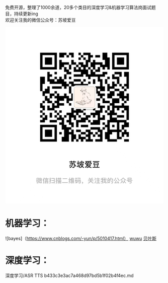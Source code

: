免费开源，整理了1000余道，20多个类目的深度学习&机器学习算法岗面试题目，持续更新ing  
欢迎关注我的微信公众号：苏坡爱豆

![Untitled](readme%20md%2059479e695dc044bd8bf6ce7f3942924b/Untitled.png)

# 机器学习：
![bayes]（https://www.cnblogs.com/-yun/p/5010417.html）
[wuwu](www.baidu.com)
[贝叶斯](机器学习/Bayes.md)




# 深度学习：
深度学习/ASR TTS b433c3e3ac7a468d97bd5b1f02b4f4ec.md
